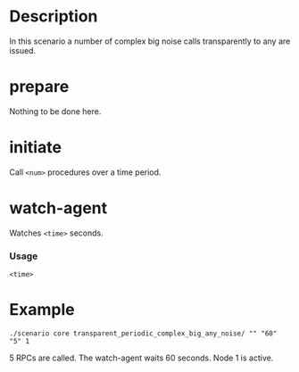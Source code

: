 # Description
In this scenario a number of complex big noise calls transparently to any are issued.

# prepare
Nothing to be done here.

# initiate
Call `<num>` procedures over a time period.

# watch-agent
Watches `<time>` seconds.

### Usage
```
<time>
```

# Example
```
./scenario core transparent_periodic_complex_big_any_noise/ "" "60" "5" 1
```

5 RPCs are called. The watch-agent waits 60 seconds. Node 1 is active.
